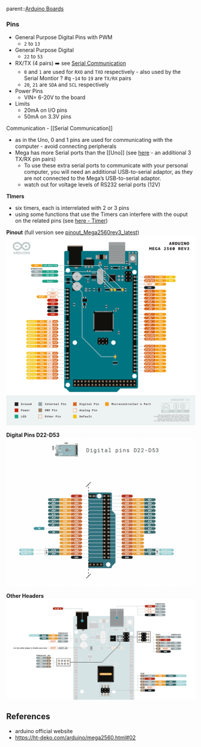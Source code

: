 parent::[Arduino Boards](Arduino%20Boards.md)

### Pins
- General Purpose Digital Pins with PWM
	- `2` to `13`
- General Purpose Digital
	- `22` to `53`
- RX/TX (4 pairs) ➡️ see [Serial Communication](Serial%20Communication.md)
	- `0` and `1` are used for `RXO` and `TXO` respectively - also used by the Serial Montior ? #q 
	-`14` to `19` are `TX/RX` pairs
	- `20`, `21` are `SDA` and `SCL` respectively 
-  Power Pins
	- VIN= 6-20V to the board
- Limits
	- 20mA on I/O pins
	- 50mA on 3.3V pins
	
Communication - [[Serial Communication]]
- as in the Uno, 0 and 1 pins are used for communicating with the computer - avoid connecting peripherals 
- Mega has more Serial ports than the [[Uno]] (see [here](https://www.arduino.cc/reference/en/language/functions/communication/serial/) - an additional 3 TX/RX pin pairs)
	- To use these extra serial ports to communicate with your personal computer, you will need an additional USB-to-serial adaptor, as they are not connected to the Mega’s USB-to-serial adaptor.
	- watch out for voltage levels of RS232 serial ports (12V)

**TImers**
- six timers, each is interrelated with 2 or 3 pins
- using some functions that use the Timers can interfere with the ouput on the related pins (see [here - Timer](https://ht-deko.com/arduino/mega2560.html#02))

**Pinout** (full version see [pinout_Mega2560rev3_latest](Personal%20Folders/that_marouk_ish/attachments/pinout_Mega2560rev3_latest.pdf))
![](Personal%20Folders/that_marouk_ish/attachments/Pasted%20image%2020221002172632.png)

**Digital Pins D22-D53**
![](Pasted%20image%2020221010202040.png)

**Other Headers**
![](Pasted%20image%2020221010202201.png)

## References
- arduino official website
- https://ht-deko.com/arduino/mega2560.html#02